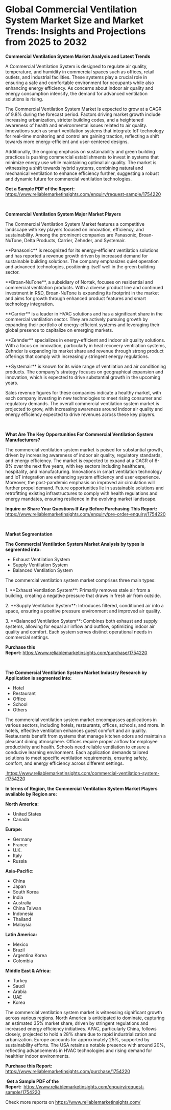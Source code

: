 <p><h1>Global Commercial Ventilation System Market Size and Market Trends: Insights and Projections from 2025 to 2032</h1></p><p><strong>Commercial Ventilation System Market Analysis and Latest Trends</strong></p>
<p><p>A Commercial Ventilation System is designed to regulate air quality, temperature, and humidity in commercial spaces such as offices, retail outlets, and industrial facilities. These systems play a crucial role in ensuring a safe and comfortable environment for occupants while also enhancing energy efficiency. As concerns about indoor air quality and energy consumption intensify, the demand for advanced ventilation solutions is rising.</p><p>The Commercial Ventilation System Market is expected to grow at a CAGR of 9.8% during the forecast period. Factors driving market growth include increasing urbanization, stricter building codes, and a heightened awareness of health and environmental issues related to air quality. Innovations such as smart ventilation systems that integrate IoT technology for real-time monitoring and control are gaining traction, reflecting a shift towards more energy-efficient and user-centered designs. </p><p>Additionally, the ongoing emphasis on sustainability and green building practices is pushing commercial establishments to invest in systems that minimize energy use while maintaining optimal air quality. The market is witnessing a shift towards hybrid systems, combining natural and mechanical ventilation to enhance efficiency further, suggesting a robust and dynamic future for commercial ventilation technologies.</p></p>
<p><strong>Get a Sample PDF of the Report:&nbsp;</strong> <a href="https://www.reliablemarketinsights.com/enquiry/request-sample/1754220?utm_campaign=1894&utm_medium=2&utm_source=Github&utm_content=ia&utm_term=18022025&utm_id=commercial-ventilation-system">https://www.reliablemarketinsights.com/enquiry/request-sample/1754220</a></p>
<p>&nbsp;</p>
<p><strong>Commercial Ventilation System Major Market Players</strong></p>
<p><p>The Commercial Ventilation System Market features a competitive landscape with key players focused on innovation, efficiency, and sustainability. Among the prominent companies are Panasonic, Broan-NuTone, Delta Products, Carrier, Zehnder, and Systemair.</p><p>**Panasonic** is recognized for its energy-efficient ventilation solutions and has reported a revenue growth driven by increased demand for sustainable building solutions. The company emphasizes quiet operation and advanced technologies, positioning itself well in the green building sector.</p><p>**Broan-NuTone**, a subsidiary of Nortek, focuses on residential and commercial ventilation products. With a diverse product line and continued investment in R&D, Broan-NuTone is expanding its footprint in the market and aims for growth through enhanced product features and smart technology integration.</p><p>**Carrier** is a leader in HVAC solutions and has a significant share in the commercial ventilation sector. They are actively pursuing growth by expanding their portfolio of energy-efficient systems and leveraging their global presence to capitalize on emerging markets.</p><p>**Zehnder** specializes in energy-efficient and indoor air quality solutions. With a focus on innovation, particularly in heat recovery ventilation systems, Zehnder is expanding its market share and revenue through strong product offerings that comply with increasingly stringent energy regulations.</p><p>**Systemair** is known for its wide range of ventilation and air conditioning products. The company's strategy focuses on geographical expansion and innovation, which is expected to drive substantial growth in the upcoming years.</p><p>Sales revenue figures for these companies indicate a healthy market, with each company investing in new technologies to meet rising consumer and regulatory demands. The overall commercial ventilation system market is projected to grow, with increasing awareness around indoor air quality and energy efficiency expected to drive revenues across these key players.</p></p>
<p>&nbsp;</p>
<p><strong>What Are The Key Opportunities For Commercial Ventilation System Manufacturers?</strong></p>
<p><p>The commercial ventilation system market is poised for substantial growth, driven by increasing awareness of indoor air quality, regulatory standards, and energy efficiency. The market is expected to expand at a CAGR of 6-8% over the next five years, with key sectors including healthcare, hospitality, and manufacturing. Innovations in smart ventilation technology and IoT integration are enhancing system efficiency and user experience. Moreover, the post-pandemic emphasis on improved air circulation will further propel demand. Future opportunities lie in sustainable solutions and retrofitting existing infrastructures to comply with health regulations and energy mandates, ensuring resilience in the evolving market landscape.</p></p>
<p><strong>Inquire or Share Your Questions If Any Before Purchasing This Report:</strong> <a href="https://www.reliablemarketinsights.com/enquiry/pre-order-enquiry/1754220?utm_campaign=1894&utm_medium=2&utm_source=Github&utm_content=ia&utm_term=18022025&utm_id=commercial-ventilation-system">https://www.reliablemarketinsights.com/enquiry/pre-order-enquiry/1754220</a></p>
<p>&nbsp;</p>
<p><strong>Market Segmentation</strong></p>
<p><strong>The Commercial Ventilation System Market Analysis by types is segmented into:</strong></p>
<p><ul><li>Exhaust Ventilation System</li><li>Supply Ventilation System</li><li>Balanced Ventilation System</li></ul></p>
<p><p>The commercial ventilation system market comprises three main types: </p><p>1. **Exhaust Ventilation System**: Primarily removes stale air from a building, creating a negative pressure that draws in fresh air from outside.</p><p>  </p><p>2. **Supply Ventilation System**: Introduces filtered, conditioned air into a space, ensuring a positive pressure environment and improved air quality.</p><p>  </p><p>3. **Balanced Ventilation System**: Combines both exhaust and supply systems, allowing for equal air inflow and outflow, optimizing indoor air quality and comfort. Each system serves distinct operational needs in commercial settings.</p></p>
<p><strong>Purchase this Report:&nbsp;</strong><a href="https://www.reliablemarketinsights.com/purchase/1754220?utm_campaign=1894&utm_medium=2&utm_source=Github&utm_content=ia&utm_term=18022025&utm_id=commercial-ventilation-system">https://www.reliablemarketinsights.com/purchase/1754220</a></p>
<p>&nbsp;</p>
<p><strong>The Commercial Ventilation System Market Industry Research by Application is segmented into:</strong></p>
<p><ul><li>Hotel</li><li>Restaurant</li><li>Office</li><li>School</li><li>Others</li></ul></p>
<p><p>The commercial ventilation system market encompasses applications in various sectors, including hotels, restaurants, offices, schools, and more. In hotels, effective ventilation enhances guest comfort and air quality. Restaurants benefit from systems that manage kitchen odors and maintain a pleasant dining atmosphere. Offices require proper airflow for employee productivity and health. Schools need reliable ventilation to ensure a conducive learning environment. Each application demands tailored solutions to meet specific ventilation requirements, ensuring safety, comfort, and energy efficiency across different settings.</p></p>
<p><a href="https://www.reliablemarketinsights.com/commercial-ventilation-system-r1754220?utm_campaign=1894&utm_medium=2&utm_source=Github&utm_content=ia&utm_term=18022025&utm_id=commercial-ventilation-system">&nbsp;https://www.reliablemarketinsights.com/commercial-ventilation-system-r1754220</a></p>
<p><strong>In terms of Region, the Commercial Ventilation System Market Players available by Region are:</strong></p>
<p>
    <p> <strong> North America: </strong>
        <ul>
            <li>United States</li>
            <li>Canada</li>
        </ul>
        </p> 
    <p> <strong> Europe: </strong>
        <ul>
            <li>Germany</li>
            <li>France</li>
            <li>U.K.</li>
            <li>Italy</li>
            <li>Russia</li>
        </ul>
        </p> 
    <p> <strong> Asia-Pacific: </strong>
        <ul>
            <li>China</li>
            <li>Japan</li>
            <li>South Korea</li>
            <li>India</li>
            <li>Australia</li>
            <li>China Taiwan</li>
            <li>Indonesia</li>
            <li>Thailand</li>
            <li>Malaysia</li>
        </ul>
        </p> 
    <p> <strong> Latin America: </strong>
        <ul>
            <li>Mexico</li>
            <li>Brazil</li>
            <li>Argentina Korea</li>
            <li>Colombia</li>
        </ul>
        </p> 
    <p> <strong> Middle East & Africa: </strong>
        <ul>
            <li>Turkey</li>
            <li>Saudi</li>
            <li>Arabia</li>
            <li>UAE</li>
            <li>Korea</li>
        </ul>
    </p>
    </p>
<p><p>The commercial ventilation system market is witnessing significant growth across various regions. North America is anticipated to dominate, capturing an estimated 35% market share, driven by stringent regulations and increased energy efficiency initiatives. APAC, particularly China, follows closely, projected to hold a 28% share due to rapid industrialization and urbanization. Europe accounts for approximately 25%, supported by sustainability efforts. The USA retains a notable presence with around 20%, reflecting advancements in HVAC technologies and rising demand for healthier indoor environments.</p></p>
<p><strong>Purchase this Report: </strong><a href="https://www.reliablemarketinsights.com/purchase/1754220?utm_campaign=1894&utm_medium=2&utm_source=Github&utm_content=ia&utm_term=18022025&utm_id=commercial-ventilation-system">https://www.reliablemarketinsights.com/purchase/1754220</a></p>
<p>&nbsp;<strong>Get a Sample PDF of the Report:&nbsp;&nbsp;</strong><a href="https://www.reliablemarketinsights.com/enquiry/request-sample/1754220?utm_campaign=1894&utm_medium=2&utm_source=Github&utm_content=ia&utm_term=18022025&utm_id=commercial-ventilation-system">https://www.reliablemarketinsights.com/enquiry/request-sample/1754220</a></p>
<p><strong></strong></p>
<p>Check more reports on <a href="https://www.reliablemarketinsights.com/?utm_campaign=1894&utm_medium=2&utm_source=Github&utm_content=ia&utm_term=18022025&utm_id=commercial-ventilation-system">https://www.reliablemarketinsights.com/</a></p>